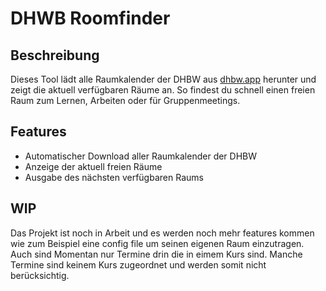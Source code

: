 # DHWB Roomfinder

## Beschreibung

Dieses Tool lädt alle Raumkalender der DHBW aus [dhbw.app](https://dhbw.app) herunter und zeigt die aktuell verfügbaren Räume an. So findest du schnell einen freien Raum zum Lernen, Arbeiten oder für Gruppenmeetings.

## Features

- Automatischer Download aller Raumkalender der DHBW
- Anzeige der aktuell freien Räume
- Ausgabe des nächsten verfügbaren Raums

## WIP
  Das Projekt ist noch in Arbeit und es werden noch mehr features kommen wie zum Beispiel eine config file um seinen eigenen Raum einzutragen. Auch sind Momentan nur Termine drin die in eimem Kurs sind. Manche Termine sind 
  keinem Kurs zugeordnet und werden somit nicht berücksichtig. 

